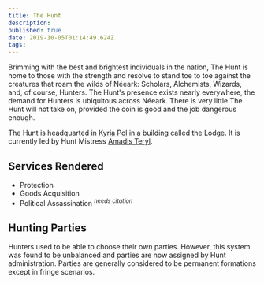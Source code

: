 ```yaml
---
title: The Hunt
description: 
published: true
date: 2019-10-05T01:14:49.624Z
tags: 
---
```


Brimming with the best and brightest individuals in the nation, The Hunt is home to those with the strength and resolve to stand toe to toe against the creatures that roam the wilds of Néeark:  Scholars, Alchemists, Wizards, and, of course, Hunters. The Hunt's presence exists nearly everywhere, the demand for Hunters is ubiquitous across Néeark. There is very little The Hunt will not take on, provided the coin is good and the job dangerous enough.

The Hunt is headquarted in [Kyria Pol](/locations/kyria-pol) in a building called the Lodge.  It is currently led by Hunt Mistress [Amadis Teryl](/people/amadis-teryl).

## Services Rendered
* Protection
* Goods Acquisition
* Political Assassination <sup>*needs citation*</sup>

## Hunting Parties
Hunters used to be able to choose their own parties.  However, this system was found to be unbalanced and parties are now assigned by Hunt administration.  Parties are generally considered to be permanent formations except in fringe scenarios.